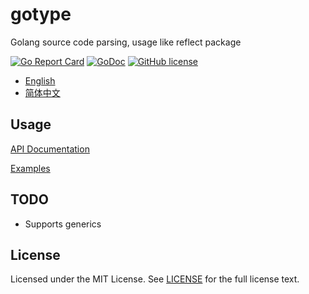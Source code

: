 # gotype

Golang source code parsing, usage like reflect package

[![Go Report Card](https://goreportcard.com/badge/github.com/wzshiming/gotype)](https://goreportcard.com/report/github.com/wzshiming/gotype)
[![GoDoc](https://godoc.org/github.com/wzshiming/gotype?status.svg)](https://godoc.org/github.com/wzshiming/gotype)
[![GitHub license](https://img.shields.io/github/license/wzshiming/gotype.svg)](https://github.com/wzshiming/gotype/blob/master/LICENSE)

- [English](https://github.com/wzshiming/gotype/blob/master/README.md)
- [简体中文](https://github.com/wzshiming/gotype/blob/master/README_cn.md)

## Usage

[API Documentation](https://godoc.org/github.com/wzshiming/gotype)

[Examples](https://github.com/wzshiming/gotype/blob/master/cmd/pkgimport/main.go)

## TODO

- Supports generics

## License

Licensed under the MIT License. See [LICENSE](https://github.com/wzshiming/gotype/blob/master/LICENSE) for the full license text.
